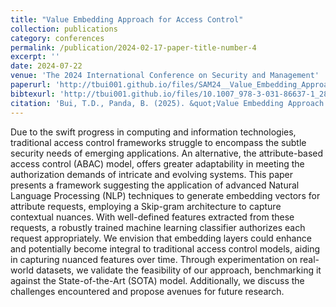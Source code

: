 ```yaml
---
title: "Value Embedding Approach for Access Control"
collection: publications
category: conferences
permalink: /publication/2024-02-17-paper-title-number-4
excerpt: ''
date: 2024-07-22
venue: 'The 2024 International Conference on Security and Management'
paperurl: 'http://tbui001.github.io/files/SAM24__Value_Embedding_Approach_in_Access_Control__Final_.pdf'
bibtexurl: 'http://tbui001.github.io/files/10.1007_978-3-031-86637-1_28-citation.bib'
citation: 'Bui, T.D., Panda, B. (2025). &quot;Value Embedding Approach for Access Control.&quot; <i>Security and Management and Wireless Networks. CSCE 2024 </i>. Communications in Computer and Information Science. 2254. https://doi.org/10.1007/978-3-031-86637-1_28'
---
```


Due to the swift progress in computing and information technologies, traditional access control frameworks struggle to encompass the subtle security needs of emerging applications. An alternative, the attribute-based access control (ABAC) model, offers greater adaptability in meeting the authorization demands of intricate and evolving systems. This paper presents a framework suggesting the application of advanced Natural Language Processing (NLP) techniques to generate embedding vectors for attribute requests, employing a Skip-gram architecture to capture contextual nuances. With well-defined features extracted from these requests, a robustly trained machine learning classifier authorizes each request appropriately. We envision that embedding layers could enhance and potentially become integral to traditional access control models, aiding in capturing nuanced features over time. Through experimentation on real-world datasets, we validate the feasibility of our approach, benchmarking it against the State-of-the-Art (SOTA) model. Additionally, we discuss the challenges encountered and propose avenues for future research.
